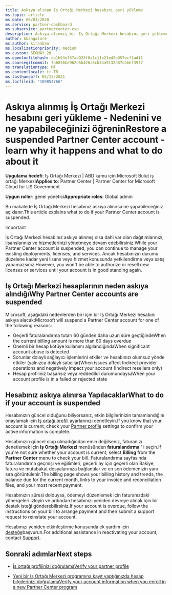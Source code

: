 ```yaml
---
title: Askıya alınan İş Ortağı Merkezi hesabını geri yükleme
ms.topic: article
ms.date: 06/03/2020
ms.service: partner-dashboard
ms.subservice: partnercenter-csp
description: Askıya alınmış bir Iş Ortağı Merkezi hesabını geri yüklemeyi, Iş ortağı hesabının neden askıya alınacağını ve askıya alma sırasında hesabınızı nasıl kullanabileceğinizi öğrenin.
author: kbangalore
ms.author: kiranban
ms.localizationpriority: medium
ms.custom: SEOMAY.20
ms.openlocfilehash: da1b93e757ad923f8a1c11e21ed2b957ecf1ad11
ms.sourcegitcommit: 7a6836bd962d5b426a8cb34a9132a87cbbbf39f7
ms.translationtype: MT
ms.contentlocale: tr-TR
ms.lasthandoff: 05/13/2021
ms.locfileid: "109854766"
---
```

# <a name="restore-a-suspended-partner-center-account---learn-why-it-happens-and-what-to-do-about-it"></a><span data-ttu-id="bd15a-103">Askıya alınmış İş Ortağı Merkezi hesabını geri yükleme - Nedenini ve ne yapabileceğinizi öğrenin</span><span class="sxs-lookup"><span data-stu-id="bd15a-103">Restore a suspended Partner Center account - learn why it happens and what to do about it</span></span>

<span data-ttu-id="bd15a-104">**Uygulama hedefi**: Iş Ortağı Merkezi | ABD kamu için Microsoft Bulut iş ortağı Merkezi</span><span class="sxs-lookup"><span data-stu-id="bd15a-104">**Applies to**: Partner Center | Partner Center for Microsoft Cloud for US Government</span></span>

<span data-ttu-id="bd15a-105">**Uygun roller**: genel yönetici</span><span class="sxs-lookup"><span data-stu-id="bd15a-105">**Appropriate roles**: Global admin</span></span>

<span data-ttu-id="bd15a-106">Bu makalede İş Ortağı Merkezi hesabınız askıya alınırsa ne yapabileceğiniz açıklanır.</span><span class="sxs-lookup"><span data-stu-id="bd15a-106">This article explains what to do if your Partner Center account is suspended.</span></span>

> [!IMPORTANT]  
> <span data-ttu-id="bd15a-107">İş Ortağı Merkezi hesabınız askıya alınmış olsa dahi var olan dağıtımlarınızı, lisanslarınızı ve hizmetlerinizi yönetmeye devam edebilirsiniz.</span><span class="sxs-lookup"><span data-stu-id="bd15a-107">While your Partner Center account is suspended, you can continue to manage your existing deployments, licenses, and services.</span></span> <span data-ttu-id="bd15a-108">Ancak hesabınızın durumu düzelene kadar yeni lisans veya hizmet konusunda yetkilendirme veya satış yapamazsınız.</span><span class="sxs-lookup"><span data-stu-id="bd15a-108">However, you won't be able to authorize or resell new licenses or services until your account is in good standing again.</span></span>

## <a name="why-partner-center-accounts-are-suspended"></a><span data-ttu-id="bd15a-109">Iş Ortağı Merkezi hesaplarının neden askıya alındığı</span><span class="sxs-lookup"><span data-stu-id="bd15a-109">Why Partner Center accounts are suspended</span></span>

<span data-ttu-id="bd15a-110">Microsoft, aşağıdaki nedenlerden biri için bir Iş Ortağı Merkezi hesabını askıya alacak:</span><span class="sxs-lookup"><span data-stu-id="bd15a-110">Microsoft will suspend a Partner Center account for one of the following reasons:</span></span>

- <span data-ttu-id="bd15a-111">Geçerli faturalandırma tutarı 60 günden daha uzun süre geçtiğinde</span><span class="sxs-lookup"><span data-stu-id="bd15a-111">When the current billing amount is more than 60 days overdue</span></span>
- <span data-ttu-id="bd15a-112">Önemli bir hesap kötüye kullanımı algılandığında</span><span class="sxs-lookup"><span data-stu-id="bd15a-112">When significant account abuse is detected</span></span>
- <span data-ttu-id="bd15a-113">Sorunlar dolaylı sağlayıcı işlemlerini etkiler ve hesabınızı olumsuz yönde etkiler (yalnızca dolaylı satıcılar)</span><span class="sxs-lookup"><span data-stu-id="bd15a-113">When issues affect Indirect provider operations and negatively impact your account (Indirect resellers only)</span></span>
- <span data-ttu-id="bd15a-114">Hesap profiliniz başarısız veya reddedildi durumundaysa</span><span class="sxs-lookup"><span data-stu-id="bd15a-114">When your account profile is in a failed or rejected state</span></span>

## <a name="what-to-do-if-your-account-is-suspended"></a><span data-ttu-id="bd15a-115">Hesabınız askıya alınırsa Yapılacaklar</span><span class="sxs-lookup"><span data-stu-id="bd15a-115">What to do if your account is suspended</span></span>

<span data-ttu-id="bd15a-116">Hesabınızın güncel olduğunu biliyorsanız, etkin bilgilerinizin tamamlandığını onaylamak için [Iş ortağı profili](https://partner.microsoft.com/pcv/accountsettings/partnerprofile) ayarlarınızı denetleyin.</span><span class="sxs-lookup"><span data-stu-id="bd15a-116">If you know that your account is current, check your [Partner profile](https://partner.microsoft.com/pcv/accountsettings/partnerprofile) settings to confirm your active information is complete.</span></span> 

<span data-ttu-id="bd15a-117">Hesabınızın güncel olup olmadığından emin değilseniz, faturanızı denetlemek için **Iş Ortağı Merkezi** menüsünden **faturalandırma** ' i seçin.</span><span class="sxs-lookup"><span data-stu-id="bd15a-117">If you're not sure whether your account is current, select **Billing** from the **Partner Center** menu to check your bill.</span></span> <span data-ttu-id="bd15a-118">Faturalandırma sayfasında faturalandırma geçmişi ve eğilimleri, geçerli ay için geçerli olan Bakiye, fatura ve mutabakat dosyalarınıza bağlantılar ve en son ödemenizin yanı sıra görüntülenir.</span><span class="sxs-lookup"><span data-stu-id="bd15a-118">The billing page shows your billing history and trends, the balance due for the current month, links to your invoice and reconciliation files, and your most recent payment.</span></span>

<span data-ttu-id="bd15a-119">Hesabınızın süresi dolduysa, ödemeyi düzenlemek için faturanızdaki yönergeleri izleyin ve ardından hesabınızı yeniden devreye almak için bir destek isteği gönderebilirsiniz.</span><span class="sxs-lookup"><span data-stu-id="bd15a-119">If your account is overdue, follow the instructions on your bill to arrange payment and then submit a support request to reinstate your account.</span></span> 

<span data-ttu-id="bd15a-120">Hesabınızı yeniden etkinleştirme konusunda ek yardım için [desteğe](https://partner.microsoft.com/dashboard/support/csp/servicerequests/create)başvurun.</span><span class="sxs-lookup"><span data-stu-id="bd15a-120">For additional assistance in reactivating your account, contact [Support](https://partner.microsoft.com/dashboard/support/csp/servicerequests/create).</span></span>

## <a name="next-steps"></a><span data-ttu-id="bd15a-121">Sonraki adımlar</span><span class="sxs-lookup"><span data-stu-id="bd15a-121">Next steps</span></span>

- [<span data-ttu-id="bd15a-122">İş ortağı profilinizi doğrulama</span><span class="sxs-lookup"><span data-stu-id="bd15a-122">Verify your partner profile</span></span>](update-your-partner-profile.md)

- [<span data-ttu-id="bd15a-123">Yeni bir Iş Ortağı Merkezi programına kayıt yaptığınızda hesap bilgilerinizi doğrulama</span><span class="sxs-lookup"><span data-stu-id="bd15a-123">Verify your account information when you enroll in a new Partner Center program</span></span>](verification-responses.md)
